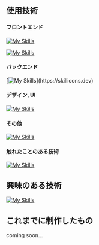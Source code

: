 ## 使用技術
#### フロントエンド
[![My Skills](https://skillicons.dev/icons?i=js,ts,react,nextjs,nodejs)](https://skillicons.dev)  

[![My Skills](https://skillicons.dev/icons?i=scss,tailwind,materialui)](https://skillicons.dev)

#### バックエンド
[![My Skills](https://skillicons.dev/icons?i=go,docker,)](https://skillicons.dev)

#### デザイン, UI
[![My Skills](https://skillicons.dev/icons?i=figma)](https://skillicons.dev)

#### その他
[![My Skills](https://skillicons.dev/icons?i=vscode,github)](https://skillicons.dev)

#### 触れたことのある技術
[![My Skills](https://skillicons.dev/icons?i=ruby,arduino,firebase,postgres,postman)](https://skillicons.dev)

## 興味のある技術
[![My Skills](https://skillicons.dev/icons?i=astro,flutter,nestjs,prisma,firebase)](https://skillicons.dev)

## これまでに制作したもの
coming soon...
